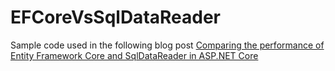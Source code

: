 # EFCoreVsSqlDataReader
Sample code used in the following blog post [Comparing the performance of Entity Framework Core and SqlDataReader in ASP.NET Core](https://www.erickmccollum.com/2021/04/27/compare-perf-efcore-sqldatareader.html)